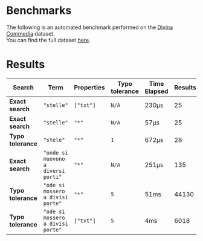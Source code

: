 
# Benchmarks

The following is an automated benchmark performed on the [Divina Commedia](https://en.wikipedia.org/wiki/Divina_Commedia) dataset. <br />
You can find the full dataset [here](https://github.com/nearform/lyra/blob/main/packages/benchmarks/dataset/divinaCommedia.json).

# Results


| Search             | Term                                  | Properties | Typo tolerance | Time Elapsed  | Results     |
|--------------------|---------------------------------------|------------|----------------|---------------|-------------|
| **Exact search**   | `"stelle"`                          | `["txt"]`| `N/A`        | 230μs | 25 |
| **Exact search**   | `"stelle"`                          | `"*"`    | `N/A`        | 57μs | 25 |
| **Typo tolerance** | `"stele"`                           | `"*"`    | `1`          | 672μs | 28 | 
| **Exact search**   | `"onde si muovono a diversi porti"` | `"*"`    | `N/A`        | 251μs | 135 | 
| **Typo tolerance** | `"ode si mossero a divisi porte"`   | `"*"`    | `5`          | 51ms | 44130 | 
| **Typo tolerance** | `"ode si mossero a divisi porte"`   | `["txt"]`| `5`          | 4ms | 6018 |



